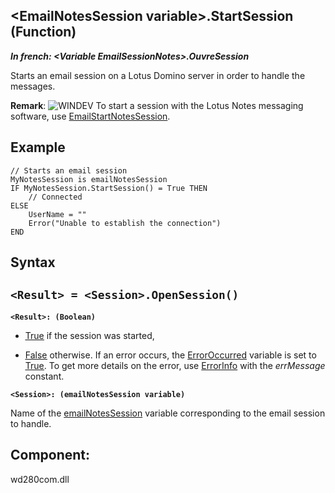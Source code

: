 


## &lt;EmailNotesSession variable&gt;.StartSession (Function)

***In french: &lt;Variable EmailSessionNotes&gt;.OuvreSession***



<a name="XUse"></a>
<a name="Use"></a>
<a name="description"></a>
Starts an email session on a Lotus Domino server in order to handle the messages. 

**Remark**:
![WINDEV](https://doc.pcsoft.fr/ext/images/us/WD.png) To start a session with the Lotus Notes messaging software, use [EmailStartNotesSession](../WDLang3/3032121.md).
<a name="sample_code"></a>

## Example

<a name="3032028_Example1"></a>

```wl
// Starts an email session 
MyNotesSession is emailNotesSession
IF MyNotesSession.StartSession() = True THEN
	// Connected
ELSE
	UserName = ""
	Error("Unable to establish the connection")
END
```

<a name="XSYNTAX"></a>

## Syntax
<a name="SYNTAX1"></a>

`<Result> = <Session>.OpenSession()`
---

**`<Result>: (Boolean)`**



- <u><u><u><u>True</u></u></u></u> if the session was started, 

- <u><u><u><u>False</u></u></u></u> otherwise. If an error occurs, the [ErrorOccurred](../WDLang1/3087001.md) variable is set to <u><u><u><u>True</u></u></u></u>. 
	To get more details on the error, use [ErrorInfo](../WDLang1/3013008.md) with the *errMessage* constant.




**`<Session>: (emailNotesSession variable)`**

Name of the [emailNotesSession](../WDLang3/1000018768.md) variable corresponding to the email session to handle.



<a name="XComponent"></a>

## Component:
wd280com.dll
